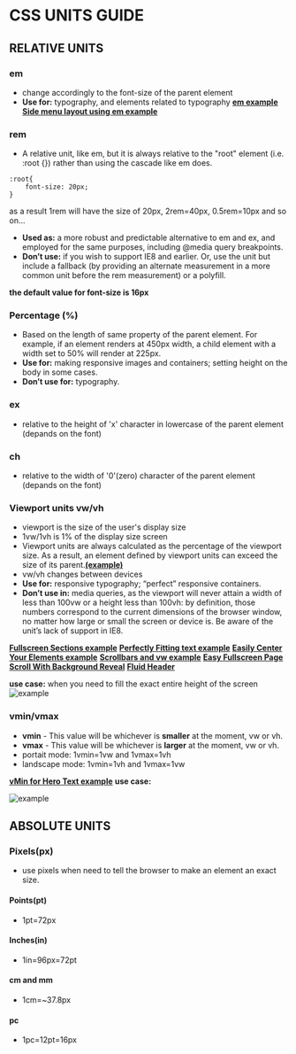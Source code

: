 # **CSS UNITS GUIDE**

## **RELATIVE UNITS**

### **em**

* change accordingly to the font-size of the parent element
* **Use for:** typography, and elements related to typography 
**[em example](https://codepen.io/dixita0607/pen/QQNomG)** 
**[Side menu layout using em example](https://codepen.io/dixita0607/pen/LQNoOL)** 

### **rem**
* A relative unit, like em, but it is always relative to the "root" element (i.e. :root {}) rather than using the cascade like em does. 
```
:root{
    font-size: 20px;
}
```
as a result 1rem will have the size of 20px, 2rem=40px, 0.5rem=10px and so on...

* **Used as:** a more robust and predictable alternative to em and ex, and employed for the same purposes, including @media query breakpoints.
* **Don’t use:** if you wish to support IE8 and earlier. Or, use the unit but include a fallback (by providing an alternate measurement in a more common unit before the rem measurement) or a polyfill.

**the default value for font-size is 16px**

### **Percentage (%)**
* Based on the length of same property of the parent element. For example, if an element renders at 450px width, a child element with a width set to 50% will render at 225px.
* **Use for:** making responsive images and containers; setting height on the body in some cases.
* **Don’t use for:** typography.
### **ex**
* relative to the height of 'x' character in lowercase of the parent element (depands on the font)
### **ch**
* relative to the width of '0'(zero) character of the parent element (depands on the font)

### **Viewport units vw/vh**
* viewport is the size of the user's display size
* 1vw/1vh is 1% of the display size screen
* Viewport units are always calculated as the percentage of the viewport size. As a result, an element defined by viewport units can exceed the size of its parent.**[(example)](https://codepen.io/SitePoint/pen/xqadex)**
* vw/vh changes between devices
* **Use for:** responsive typography; “perfect” responsive containers.
* **Don’t use in:** media queries, as the viewport will never attain a width of less than 100vw or a height less than 100vh: by definition, those numbers correspond to the current dimensions of the browser window, no matter how large or small the screen or device is. Be aware of the unit’s lack of support in IE8.

**[Fullscreen Sections example](https://codepen.io/SitePoint/pen/gmdRYx)** 
**[Perfectly Fitting text example](https://codepen.io/SitePoint/pen/XMPgdr)** 
**[Easily Center Your Elements example](https://codepen.io/SitePoint/pen/evLRdq)** 
**[Scrollbars and vw example](https://codepen.io/SitePoint/pen/ZeMyeg)** 
**[Easy Fullscreen Page Scroll With Background Reveal](https://codepen.io/dudleystorey/pen/lejFx)** 
**[Fluid Header](https://codepen.io/chriscoyier/pen/RpKEzV)** 

**use case:**  when you need to fill the exact entire height of the screen
![example](https://assets.hongkiat.com/uploads/css-viewport-units-vw-vh-wmin-vmax/fullscreen-background.gif)





### **vmin/vmax**
* **vmin** - This value will be whichever is **smaller** at the moment, vw or vh.
* **vmax** - This value will be whichever is **larger** at the moment, vw or vh.
* portait mode: 1vmin=1vw and 1vmax=1vh
* landscape mode: 1vmin=1vh and 1vmax=1vw

**[vMin for Hero Text example](https://codepen.io/dudleystorey/pen/ALWrXZ)** 
**use case:**  

![example](https://image.ibb.co/j7urcp/rtaImage.png) 

## **ABSOLUTE UNITS** 

### **Pixels(px)**
*  use pixels when need to tell the browser to make an element an exact size. 
#### **Points(pt)**
* 1pt=72px
#### **Inches(in)**
* 1in=96px=72pt
#### **cm and mm**
* 1cm=~37.8px
#### **pc**
* 1pc=12pt=16px

